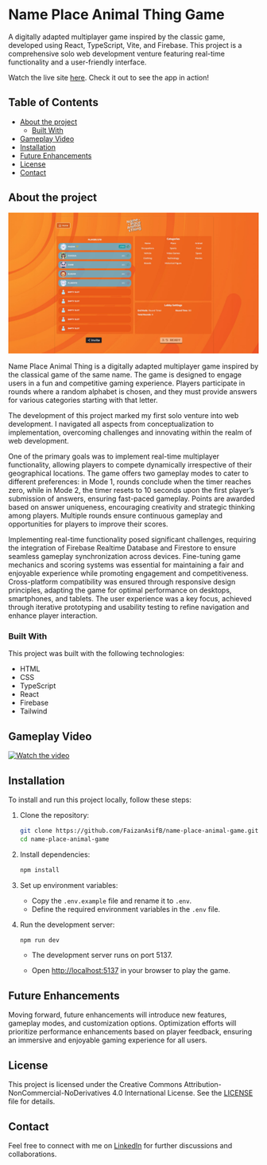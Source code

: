 # Name Place Animal Thing Game <!-- omit in toc -->

A digitally adapted multiplayer game inspired by the classic game, developed using React, TypeScript, Vite, and Firebase. This project is a comprehensive solo web development venture featuring real-time functionality and a user-friendly interface.

Watch the live site [here](https://geega-game.netlify.app/). Check it out to see the app in action!

## Table of Contents <!-- omit in toc -->

- [About the project](#about-the-project)
  - [Built With](#built-with)
- [Gameplay Video](#gameplay-video)
- [Installation](#installation)
- [Future Enhancements](#future-enhancements)
- [License](#license)
- [Contact](#contact)

## About the project

![Game Preview](https://github.com/FaizanAsifB/Portfolio/blob/main/src/content/projects/project-images/name-place-wide.jpg?raw=true)

Name Place Animal Thing is a digitally adapted multiplayer game inspired by the classical game of the same name. The game is designed to engage users in a fun and competitive gaming experience. Players participate in rounds where a random alphabet is chosen, and they must provide answers for various categories starting with that letter.

The development of this project marked my first solo venture into web development. I navigated all aspects from conceptualization to implementation, overcoming challenges and innovating within the realm of web development.

One of the primary goals was to implement real-time multiplayer functionality, allowing players to compete dynamically irrespective of their geographical locations. The game offers two gameplay modes to cater to different preferences: in Mode 1, rounds conclude when the timer reaches zero, while in Mode 2, the timer resets to 10 seconds upon the first player’s submission of answers, ensuring fast-paced gameplay. Points are awarded based on answer uniqueness, encouraging creativity and strategic thinking among players. Multiple rounds ensure continuous gameplay and opportunities for players to improve their scores.

Implementing real-time functionality posed significant challenges, requiring the integration of Firebase Realtime Database and Firestore to ensure seamless gameplay synchronization across devices. Fine-tuning game mechanics and scoring systems was essential for maintaining a fair and enjoyable experience while promoting engagement and competitiveness. Cross-platform compatibility was ensured through responsive design principles, adapting the game for optimal performance on desktops, smartphones, and tablets. The user experience was a key focus, achieved through iterative prototyping and usability testing to refine navigation and enhance player interaction.

### Built With

This project was built with the following technologies:

- HTML
- CSS
- TypeScript
- React
- Firebase
- Tailwind

## Gameplay Video

[![Watch the video](https://img.youtube.com/vi/YOUR_VIDEO_ID_HERE/0.jpg)](https://www.youtube.com/watch?v=placeholder)

## Installation

To install and run this project locally, follow these steps:

1. Clone the repository:

   ```bash
   git clone https://github.com/FaizanAsifB/name-place-animal-game.git
   cd name-place-animal-game
   ```

2. Install dependencies:

   ```bash
   npm install
   ```

3. Set up environment variables:

   - Copy the `.env.example` file and rename it to `.env`.
   - Define the required environment variables in the `.env` file.

4. Run the development server:

   ```bash
   npm run dev
   ```

   - The development server runs on port 5137.

   - Open [http://localhost:5137](http://localhost:5137) in your browser to play the game.

## Future Enhancements

Moving forward, future enhancements will introduce new features, gameplay modes, and customization options. Optimization efforts will prioritize performance enhancements based on player feedback, ensuring an immersive and enjoyable gaming experience for all users.

## License

This project is licensed under the Creative Commons Attribution-NonCommercial-NoDerivatives 4.0 International License. See the [LICENSE](LICENSE) file for details.

## Contact

Feel free to connect with me on [LinkedIn](https://linkedin.com/in/faizan-asif-butt) for further discussions and collaborations.
